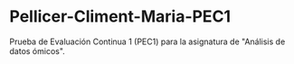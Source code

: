 # Pellicer-Climent-Maria-PEC1
Prueba de Evaluación Continua 1 (PEC1) para la asignatura de "Análisis de datos ómicos".
